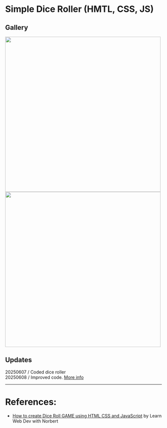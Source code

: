 # Simple Dice Roller (HMTL, CSS, JS)
## Gallery
<img src="https://github.com/user-attachments/assets/26c32c27-bd40-4192-9bd7-d664c441d507" width="500"/>
<img src="https://github.com/user-attachments/assets/8b70a12a-c407-4013-9885-d2767bfbd30e" width="500"/>

## Updates
20250607 / Coded dice roller <br/>
20250608 / Improved code. [More info](20250607-simple-dice-roller/20250608-dice-roller-improved)

---
# References:
- [How to create Dice Roll GAME using HTML CSS and JavaScript](https://youtu.be/Wi-2jF2VC_4) by Learn Web Dev with Norbert
